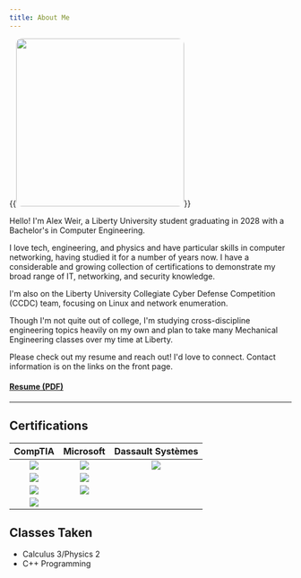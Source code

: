 ```yaml
---
title: About Me
---
```

{{<image src="/me.jpg" style="width:300px; height:300px; border-radius:10px">}} 

Hello! I'm Alex Weir, a Liberty University student graduating in 2028 with a Bachelor's in Computer Engineering.

I love tech, engineering, and physics and have particular skills in computer networking, having studied it for a number of years now. I have a considerable and growing collection of certifications to demonstrate my broad range of IT, networking, and security knowledge.

I'm also on the Liberty University Collegiate Cyber Defense Competition (CCDC) team, focusing on Linux and network enumeration.

Though I'm not quite out of college, I'm studying cross-discipline engineering topics heavily on my own and plan to take many Mechanical Engineering classes over my time at Liberty.

Please check out my resume and reach out! I'd love to connect. Contact information is on the links on the front page.

#### [Resume (PDF)](/Resume2025.pdf)
---
## Certifications
| CompTIA | Microsoft | Dassault Systèmes |
| :-: | :-: | :-: |
| ![](/a.png) | ![](/365.png) | ![](/cswa.png) |
| ![](/network.png) | ![](/azure.png) |
| ![](/security.png) | ![](/office.png) |
| ![](/linux.png) |

## Classes Taken

- Calculus 3/Physics 2
- C++ Programming